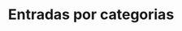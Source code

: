 ---
title: "Entradas por categorias"
layout: categories
permalink: /categories/
author_profile: true
---